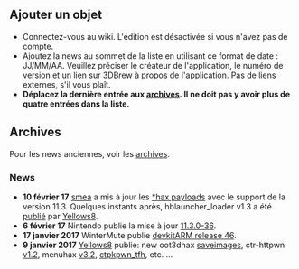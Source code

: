 <noinclude>

## Ajouter un objet

- Connectez-vous au wiki. L'édition est désactivée si vous n'avez pas de
  compte.
- Ajoutez la news au sommet de la liste en utilisant ce format de date :
  JJ/MM/AA. Veuillez préciser le créateur de l'application, le numéro de
  version et un lien sur 3DBrew à propos de l'application. Pas de liens
  externes, s'il vous plaît.
- **Déplacez la dernière entrée aux
  [archives](:News/Archive/FR "wikilink"). Il ne doit pas y avoir plus
  de quatre entrées dans la liste.**

## Archives

Pour les news anciennes, voir les
[archives](:News/Archive/FR "wikilink").

### News

</noinclude>

- **10 février 17** [smea](User:smea "wikilink") a mis à jour les [\*hax
  payloads](https://smealum.github.io/3ds/) avec le support de la
  version 11.3. Quelques instants après, hblauncher_loader v1.3 a été
  [publié](https://github.com/yellows8/hblauncher_loader/releases) par
  [Yellows8](User:Yellows8 "wikilink").
- **6 février 17** Nintendo publie la mise à jour
  [11.3.0-36](11.3.0-36 "wikilink").
- **17 janvier 2017** WinterMute publie [devkitARM release
  46](http://devkitpro.org/viewtopic.php?f=13&t=8643).
- **9 janvier 2017** [Yellows8](User:Yellows8 "wikilink") publie: new
  oot3dhax [saveimages](https://github.com/yellows8/oot3dhax/releases),
  ctr-httpwn [v1.2](https://github.com/yellows8/ctr-httpwn/releases),
  menuhax [v3.2](https://github.com/yellows8/3ds_homemenuhax/releases),
  [ctpkpwn_tfh](https://github.com/yellows8/ctpkpwn), etc. ...